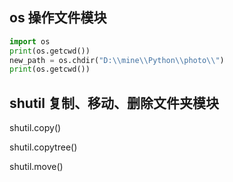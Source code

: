 ## os 操作文件模块

```python
import os
print(os.getcwd())
new_path = os.chdir("D:\\mine\\Python\\photo\\")
print(os.getcwd())
```



## shutil 复制、移动、删除文件夹模块

shutil.copy()

shutil.copytree()

shutil.move()

